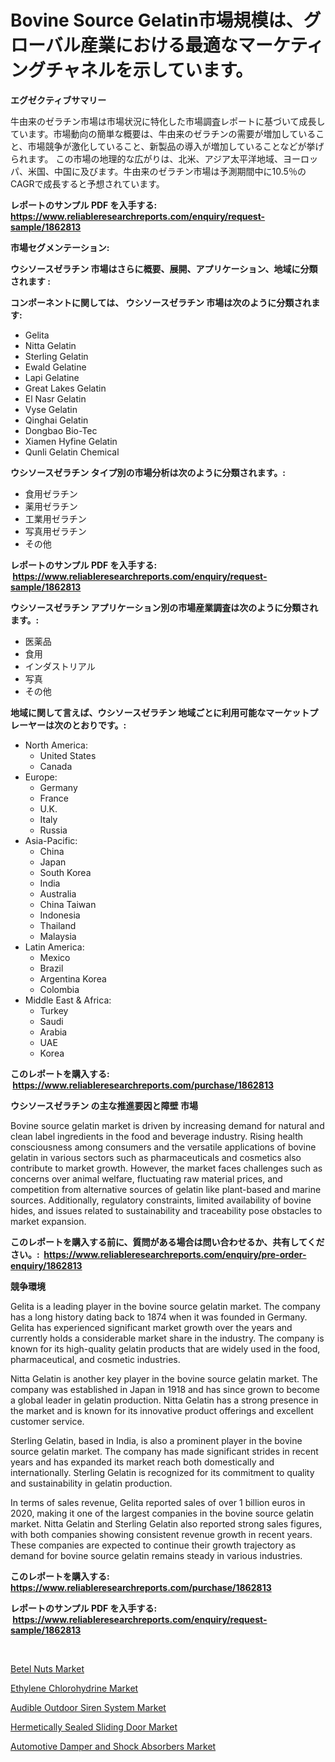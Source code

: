 <p><h1>Bovine Source Gelatin市場規模は、グローバル産業における最適なマーケティングチャネルを示しています。</h1></p><p><strong>エグゼクティブサマリー</strong></p>
<p><p>牛由来のゼラチン市場は市場状況に特化した市場調査レポートに基づいて成長しています。市場動向の簡単な概要は、牛由来のゼラチンの需要が増加していること、市場競争が激化していること、新製品の導入が増加していることなどが挙げられます。 この市場の地理的な広がりは、北米、アジア太平洋地域、ヨーロッパ、米国、中国に及びます。牛由来のゼラチン市場は予測期間中に10.5％のCAGRで成長すると予想されています。</p></p>
<p><strong>レポートのサンプル PDF を入手する: <a href="https://www.reliableresearchreports.com/enquiry/request-sample/1862813">https://www.reliableresearchreports.com/enquiry/request-sample/1862813</a></strong></p>
<p><strong>市場セグメンテーション:</strong></p>
<p><strong> ウシソースゼラチン 市場はさらに概要、展開、アプリケーション、地域に分類されます :</strong></p>
<p><strong>コンポーネントに関しては、 ウシソースゼラチン 市場は次のように分類されます: &nbsp;</strong></p>
<p><ul><li>Gelita</li><li>Nitta Gelatin</li><li>Sterling Gelatin</li><li>Ewald Gelatine</li><li>Lapi Gelatine</li><li>Great Lakes Gelatin</li><li>El Nasr Gelatin</li><li>Vyse Gelatin</li><li>Qinghai Gelatin</li><li>Dongbao Bio-Tec</li><li>Xiamen Hyfine Gelatin</li><li>Qunli Gelatin Chemical</li></ul></p>
<p><strong> ウシソースゼラチン タイプ別の市場分析は次のように分類されます。:</strong></p>
<p><ul><li>食用ゼラチン</li><li>薬用ゼラチン</li><li>工業用ゼラチン</li><li>写真用ゼラチン</li><li>その他</li></ul></p>
<p><strong>レポートのサンプル PDF を入手する: &nbsp;<a href="https://www.reliableresearchreports.com/enquiry/request-sample/1862813">https://www.reliableresearchreports.com/enquiry/request-sample/1862813</a></strong></p>
<p><strong> ウシソースゼラチン アプリケーション別の市場産業調査は次のように分類されます。:</strong></p>
<p><ul><li>医薬品</li><li>食用</li><li>インダストリアル</li><li>写真</li><li>その他</li></ul></p>
<p><strong>地域に関して言えば、ウシソースゼラチン 地域ごとに利用可能なマーケットプレーヤーは次のとおりです。:</strong></p>
<p><ul>
    <li>
        North America:
        <ul>
            <li>United States</li>
            <li>Canada</li>
        </ul>
    </li>
    <li>
        Europe:
        <ul>
            <li>Germany</li>
            <li>France</li>
            <li>U.K.</li>
            <li>Italy</li>
            <li>Russia</li>
        </ul>
    </li>
    <li>
        Asia-Pacific:
        <ul>
            <li>China</li>
            <li>Japan</li>
            <li>South Korea</li>
            <li>India</li>
            <li>Australia</li>
            <li>China Taiwan</li>
            <li>Indonesia</li>
            <li>Thailand</li>
            <li>Malaysia</li>
        </ul>
    </li>
    <li>
        Latin America:
        <ul>
            <li>Mexico</li>
            <li>Brazil</li>
            <li>Argentina Korea</li>
            <li>Colombia</li>
        </ul>
    </li>
    <li>
        Middle East & Africa:
        <ul>
            <li>Turkey</li>
            <li>Saudi</li>
            <li>Arabia</li>
            <li>UAE</li>
            <li>Korea</li>
        </ul>
    </li>
    </ul></p>
<p><strong>このレポートを購入する: &nbsp;<a href="https://www.reliableresearchreports.com/purchase/1862813">https://www.reliableresearchreports.com/purchase/1862813</a></strong></p>
<p><strong>ウシソースゼラチン の主な推進要因と障壁 市場</strong></p>
<p><p>Bovine source gelatin market is driven by increasing demand for natural and clean label ingredients in the food and beverage industry. Rising health consciousness among consumers and the versatile applications of bovine gelatin in various sectors such as pharmaceuticals and cosmetics also contribute to market growth. However, the market faces challenges such as concerns over animal welfare, fluctuating raw material prices, and competition from alternative sources of gelatin like plant-based and marine sources. Additionally, regulatory constraints, limited availability of bovine hides, and issues related to sustainability and traceability pose obstacles to market expansion.</p></p>
<p><strong>このレポートを購入する前に、質問がある場合は問い合わせるか、共有してください。:&nbsp; <a href="https://www.reliableresearchreports.com/enquiry/pre-order-enquiry/1862813">https://www.reliableresearchreports.com/enquiry/pre-order-enquiry/1862813</a></strong></p>
<p><strong>競争環境</strong></p>
<p><p>Gelita is a leading player in the bovine source gelatin market. The company has a long history dating back to 1874 when it was founded in Germany. Gelita has experienced significant market growth over the years and currently holds a considerable market share in the industry. The company is known for its high-quality gelatin products that are widely used in the food, pharmaceutical, and cosmetic industries.</p><p>Nitta Gelatin is another key player in the bovine source gelatin market. The company was established in Japan in 1918 and has since grown to become a global leader in gelatin production. Nitta Gelatin has a strong presence in the market and is known for its innovative product offerings and excellent customer service.</p><p>Sterling Gelatin, based in India, is also a prominent player in the bovine source gelatin market. The company has made significant strides in recent years and has expanded its market reach both domestically and internationally. Sterling Gelatin is recognized for its commitment to quality and sustainability in gelatin production.</p><p>In terms of sales revenue, Gelita reported sales of over 1 billion euros in 2020, making it one of the largest companies in the bovine source gelatin market. Nitta Gelatin and Sterling Gelatin also reported strong sales figures, with both companies showing consistent revenue growth in recent years. These companies are expected to continue their growth trajectory as demand for bovine source gelatin remains steady in various industries.</p></p>
<p><strong>このレポートを購入する: &nbsp; <a href="https://www.reliableresearchreports.com/purchase/1862813">https://www.reliableresearchreports.com/purchase/1862813</a></strong></p>
<p><strong>レポートのサンプル PDF を入手する: &nbsp;<a href="https://www.reliableresearchreports.com/enquiry/request-sample/1862813">https://www.reliableresearchreports.com/enquiry/request-sample/1862813</a></strong><strong></strong></p>
<p>&nbsp;</p>
<p><p><a href="https://view.publitas.com/reportprime-1/betel-nuts-market-size-focuses-on-market-dynamics-in-depth-analysis-and-future-projections-of-its-market-forecasted-for-period-from-2024-to-2031/">Betel Nuts Market</a></p><p><a href="https://github.com/lylyparadise/Market-Research-Report-List-2/blob/main/ethylene-chlorohydrine-market.md">Ethylene Chlorohydrine Market</a></p><p><a href="https://issuu.com/reportprime-2/docs/audible-outdoor-siren-system-market-size-2030.pptx">Audible Outdoor Siren System Market</a></p><p><a href="https://issuu.com/reportprime-2/docs/hermetically-sealed-sliding-door-market-size-2030.">Hermetically Sealed Sliding Door Market</a></p><p><a href="https://zircon-bluebell-299.notion.site/Automotive-Damper-and-Shock-Absorbers-Market-Provides-a-Comprehensive-Analysis-Including-a-Macro-Ove-bf3b8e92f61a4c5e96cd6f0ea2c6bcec">Automotive Damper and Shock Absorbers Market</a></p></p>